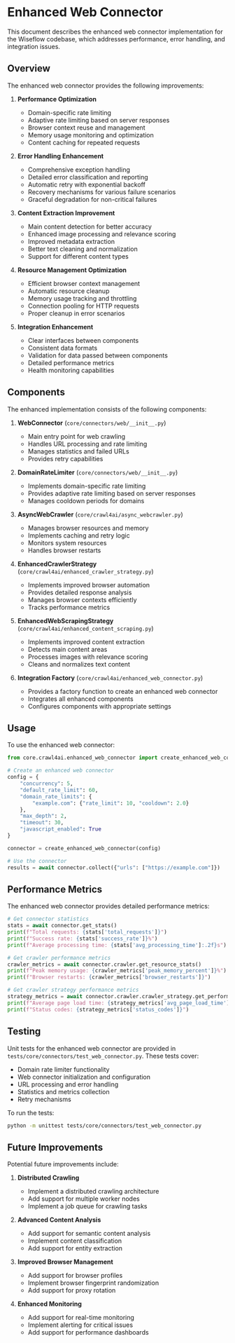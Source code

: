 # Enhanced Web Connector

This document describes the enhanced web connector implementation for the Wiseflow codebase, which addresses performance, error handling, and integration issues.

## Overview

The enhanced web connector provides the following improvements:

1. **Performance Optimization**
   - Domain-specific rate limiting
   - Adaptive rate limiting based on server responses
   - Browser context reuse and management
   - Memory usage monitoring and optimization
   - Content caching for repeated requests

2. **Error Handling Enhancement**
   - Comprehensive exception handling
   - Detailed error classification and reporting
   - Automatic retry with exponential backoff
   - Recovery mechanisms for various failure scenarios
   - Graceful degradation for non-critical failures

3. **Content Extraction Improvement**
   - Main content detection for better accuracy
   - Enhanced image processing and relevance scoring
   - Improved metadata extraction
   - Better text cleaning and normalization
   - Support for different content types

4. **Resource Management Optimization**
   - Efficient browser context management
   - Automatic resource cleanup
   - Memory usage tracking and throttling
   - Connection pooling for HTTP requests
   - Proper cleanup in error scenarios

5. **Integration Enhancement**
   - Clear interfaces between components
   - Consistent data formats
   - Validation for data passed between components
   - Detailed performance metrics
   - Health monitoring capabilities

## Components

The enhanced implementation consists of the following components:

1. **WebConnector** (`core/connectors/web/__init__.py`)
   - Main entry point for web crawling
   - Handles URL processing and rate limiting
   - Manages statistics and failed URLs
   - Provides retry capabilities

2. **DomainRateLimiter** (`core/connectors/web/__init__.py`)
   - Implements domain-specific rate limiting
   - Provides adaptive rate limiting based on server responses
   - Manages cooldown periods for domains

3. **AsyncWebCrawler** (`core/crawl4ai/async_webcrawler.py`)
   - Manages browser resources and memory
   - Implements caching and retry logic
   - Monitors system resources
   - Handles browser restarts

4. **EnhancedCrawlerStrategy** (`core/crawl4ai/enhanced_crawler_strategy.py`)
   - Implements improved browser automation
   - Provides detailed response analysis
   - Manages browser contexts efficiently
   - Tracks performance metrics

5. **EnhancedWebScrapingStrategy** (`core/crawl4ai/enhanced_content_scraping.py`)
   - Implements improved content extraction
   - Detects main content areas
   - Processes images with relevance scoring
   - Cleans and normalizes text content

6. **Integration Factory** (`core/crawl4ai/enhanced_web_connector.py`)
   - Provides a factory function to create an enhanced web connector
   - Integrates all enhanced components
   - Configures components with appropriate settings

## Usage

To use the enhanced web connector:

```python
from core.crawl4ai.enhanced_web_connector import create_enhanced_web_connector

# Create an enhanced web connector
config = {
    "concurrency": 5,
    "default_rate_limit": 60,
    "domain_rate_limits": {
        "example.com": {"rate_limit": 10, "cooldown": 2.0}
    },
    "max_depth": 2,
    "timeout": 30,
    "javascript_enabled": True
}

connector = create_enhanced_web_connector(config)

# Use the connector
results = await connector.collect({"urls": ["https://example.com"]})
```

## Performance Metrics

The enhanced web connector provides detailed performance metrics:

```python
# Get connector statistics
stats = await connector.get_stats()
print(f"Total requests: {stats['total_requests']}")
print(f"Success rate: {stats['success_rate']}%")
print(f"Average processing time: {stats['avg_processing_time']:.2f}s")

# Get crawler performance metrics
crawler_metrics = await connector.crawler.get_resource_stats()
print(f"Peak memory usage: {crawler_metrics['peak_memory_percent']}%")
print(f"Browser restarts: {crawler_metrics['browser_restarts']}")

# Get crawler strategy performance metrics
strategy_metrics = await connector.crawler.crawler_strategy.get_performance_metrics()
print(f"Average page load time: {strategy_metrics['avg_page_load_time']:.2f}s")
print(f"Status codes: {strategy_metrics['status_codes']}")
```

## Testing

Unit tests for the enhanced web connector are provided in `tests/core/connectors/test_web_connector.py`. These tests cover:

- Domain rate limiter functionality
- Web connector initialization and configuration
- URL processing and error handling
- Statistics and metrics collection
- Retry mechanisms

To run the tests:

```bash
python -m unittest tests/core/connectors/test_web_connector.py
```

## Future Improvements

Potential future improvements include:

1. **Distributed Crawling**
   - Implement a distributed crawling architecture
   - Add support for multiple worker nodes
   - Implement a job queue for crawling tasks

2. **Advanced Content Analysis**
   - Add support for semantic content analysis
   - Implement content classification
   - Add support for entity extraction

3. **Improved Browser Management**
   - Add support for browser profiles
   - Implement browser fingerprint randomization
   - Add support for proxy rotation

4. **Enhanced Monitoring**
   - Add support for real-time monitoring
   - Implement alerting for critical issues
   - Add support for performance dashboards

